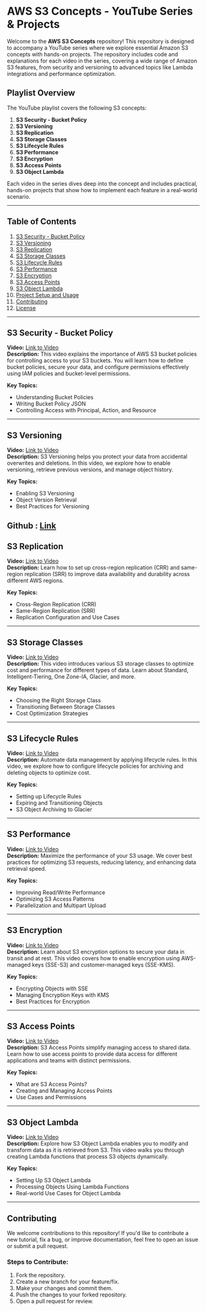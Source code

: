 # AWS S3 Concepts - YouTube Series & Projects

Welcome to the **AWS S3 Concepts** repository! This repository is designed to accompany a YouTube series where we explore essential Amazon S3 concepts with hands-on projects. The repository includes code and explanations for each video in the series, covering a wide range of Amazon S3 features, from security and versioning to advanced topics like Lambda integrations and performance optimization.

## Playlist Overview

The YouTube playlist covers the following S3 concepts:

1. **S3 Security - Bucket Policy**
2. **S3 Versioning**
3. **S3 Replication**
4. **S3 Storage Classes**
5. **S3 Lifecycle Rules**
6. **S3 Performance**
7. **S3 Encryption**
8. **S3 Access Points**
9. **S3 Object Lambda**

Each video in the series dives deep into the concept and includes practical, hands-on projects that show how to implement each feature in a real-world scenario.

---

## Table of Contents

1. [S3 Security - Bucket Policy](#s3-security---bucket-policy)
2. [S3 Versioning](#s3-versioning)
3. [S3 Replication](#s3-replication)
4. [S3 Storage Classes](#s3-storage-classes)
5. [S3 Lifecycle Rules](#s3-lifecycle-rules)
6. [S3 Performance](#s3-performance)
7. [S3 Encryption](#s3-encryption)
8. [S3 Access Points](#s3-access-points)
9. [S3 Object Lambda](#s3-object-lambda)
10. [Project Setup and Usage](#project-setup-and-usage)
11. [Contributing](#contributing)
12. [License](#license)

---

## S3 Security - Bucket Policy

**Video:** [Link to Video](soon)  
**Description:** This video explains the importance of AWS S3 bucket policies for controlling access to your S3 buckets. You will learn how to define bucket policies, secure your data, and configure permissions effectively using IAM policies and bucket-level permissions.

**Key Topics:**
- Understanding Bucket Policies
- Writing Bucket Policy JSON
- Controlling Access with Principal, Action, and Resource

---

## S3 Versioning

**Video:** [Link to Video](soon)  
**Description:** S3 Versioning helps you protect your data from accidental overwrites and deletions. In this video, we explore how to enable versioning, retrieve previous versions, and manage object history.

**Key Topics:**
- Enabling S3 Versioning
- Object Version Retrieval
- Best Practices for Versioning

**Github : [Link](https://github.com/praveennarasimmands/S3-Versioning-Mastery)**
---

## S3 Replication

**Video:** [Link to Video](soon)  
**Description:** Learn how to set up cross-region replication (CRR) and same-region replication (SRR) to improve data availability and durability across different AWS regions.

**Key Topics:**
- Cross-Region Replication (CRR)
- Same-Region Replication (SRR)
- Replication Configuration and Use Cases

---

## S3 Storage Classes

**Video:** [Link to Video](soon)  
**Description:** This video introduces various S3 storage classes to optimize cost and performance for different types of data. Learn about Standard, Intelligent-Tiering, One Zone-IA, Glacier, and more.

**Key Topics:**
- Choosing the Right Storage Class
- Transitioning Between Storage Classes
- Cost Optimization Strategies

---

## S3 Lifecycle Rules

**Video:** [Link to Video](soon)  
**Description:** Automate data management by applying lifecycle rules. In this video, we explore how to configure lifecycle policies for archiving and deleting objects to optimize cost.

**Key Topics:**
- Setting up Lifecycle Rules
- Expiring and Transitioning Objects
- S3 Object Archiving to Glacier

---

## S3 Performance

**Video:** [Link to Video](soon)  
**Description:** Maximize the performance of your S3 usage. We cover best practices for optimizing S3 requests, reducing latency, and enhancing data retrieval speed.

**Key Topics:**
- Improving Read/Write Performance
- Optimizing S3 Access Patterns
- Parallelization and Multipart Upload

---

## S3 Encryption

**Video:** [Link to Video](soon)  
**Description:** Learn about S3 encryption options to secure your data in transit and at rest. This video covers how to enable encryption using AWS-managed keys (SSE-S3) and customer-managed keys (SSE-KMS).

**Key Topics:**
- Encrypting Objects with SSE
- Managing Encryption Keys with KMS
- Best Practices for Encryption

---

## S3 Access Points

**Video:** [Link to Video](soon)  
**Description:** S3 Access Points simplify managing access to shared data. Learn how to use access points to provide data access for different applications and teams with distinct permissions.

**Key Topics:**
- What are S3 Access Points?
- Creating and Managing Access Points
- Use Cases and Permissions

---

## S3 Object Lambda

**Video:** [Link to Video](soon)  
**Description:** Explore how S3 Object Lambda enables you to modify and transform data as it is retrieved from S3. This video walks you through creating Lambda functions that process S3 objects dynamically.

**Key Topics:**
- Setting Up S3 Object Lambda
- Processing Objects Using Lambda Functions
- Real-world Use Cases for Object Lambda


---

## Contributing

We welcome contributions to this repository! If you'd like to contribute a new tutorial, fix a bug, or improve documentation, feel free to open an issue or submit a pull request.

### Steps to Contribute:
1. Fork the repository.
2. Create a new branch for your feature/fix.
3. Make your changes and commit them.
4. Push the changes to your forked repository.
5. Open a pull request for review.

